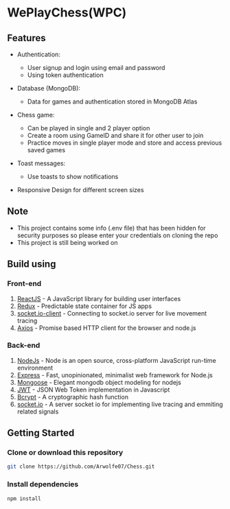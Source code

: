 # WePlayChess(WPC)

## Features

* Authentication:
    * User signup and login using email and password
    * Using token authentication

* Database (MongoDB):
    * Data for games and authentication stored in MongoDB Atlas

* Chess game:
    * Can be played in single and 2 player option
    * Create a room using GameID and share it for other user to join
    * Practice moves in single player mode and store and access previous saved games

* Toast messages:
    * Use toasts to show notifications

* Responsive Design for different screen sizes

## Note
* This project contains some info (.env file) that has been hidden for security purposes so please enter your credentials on cloning the repo
* This project is still being worked on

## Build using
### Front-end
1. [ReactJS](https://react.dev/) - A JavaScript library for building user interfaces
2. [Redux](https://redux.js.org/) - Predictable state container for JS apps
3. [socket.io-client](https://socket.io/docs/v4/client-api/) - Connecting to socket.io server for live movement tracing
4. [Axios](https://axios-http.com/docs/intro) - Promise based HTTP client for the browser and node.js

### Back-end
1. [NodeJs](https://nodejs.org/en/) - Node is an open source, cross-platform JavaScript run-time environment
2. [Express](https://expressjs.com/) - Fast, unopinionated, minimalist web framework for Node.js
3. [Mongoose](https://mongoosejs.com/) - Elegant mongodb object modeling for nodejs
5. [JWT](https://jwt.io/) - JSON Web Token implementation in Javascript
6. [Bcrypt](https://www.npmjs.com/package/bcrypt) - A cryptographic hash function
7. [socket.io](https://socket.io/docs/v4/server-api/) - A server socket io for implementing live tracing and emmiting related signals

## Getting Started
### Clone or download this repository
```sh
git clone https://github.com/Arwolfe07/Chess.git
```

### Install dependencies
```sh
npm install
```






